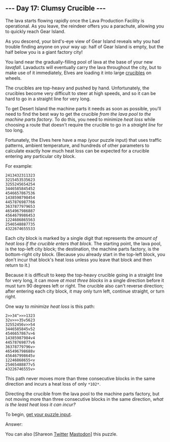 \--- Day 17: Clumsy Crucible ---
----------

The lava starts flowing rapidly once the Lava Production Facility is operational. As you leave, the reindeer offers you a parachute, allowing you to quickly reach Gear Island.

As you descend, your bird's-eye view of Gear Island reveals why you had trouble finding anyone on your way up: half of Gear Island is empty, but the half below you is a giant factory city!

You land near the gradually-filling pool of lava at the base of your new *lavafall*. Lavaducts will eventually carry the lava throughout the city, but to make use of it immediately, Elves are loading it into large [crucibles](https://en.wikipedia.org/wiki/Crucible) on wheels.

The crucibles are top-heavy and pushed by hand. Unfortunately, the crucibles become very difficult to steer at high speeds, and so it can be hard to go in a straight line for very long.

To get Desert Island the machine parts it needs as soon as possible, you'll need to find the best way to get the crucible *from the lava pool to the machine parts factory*. To do this, you need to minimize *heat loss* while choosing a route that doesn't require the crucible to go in a *straight line* for too long.

Fortunately, the Elves here have a map (your puzzle input) that uses traffic patterns, ambient temperature, and hundreds of other parameters to calculate exactly how much heat loss can be expected for a crucible entering any particular city block.

For example:

```
2413432311323
3215453535623
3255245654254
3446585845452
4546657867536
1438598798454
4457876987766
3637877979653
4654967986887
4564679986453
1224686865563
2546548887735
4322674655533

```

Each city block is marked by a single digit that represents the *amount of heat loss if the crucible enters that block*. The starting point, the lava pool, is the top-left city block; the destination, the machine parts factory, is the bottom-right city block. (Because you already start in the top-left block, you don't incur that block's heat loss unless you leave that block and then return to it.)

Because it is difficult to keep the top-heavy crucible going in a straight line for very long, it can move *at most three blocks* in a single direction before it must turn 90 degrees left or right. The crucible also can't reverse direction; after entering each city block, it may only turn left, continue straight, or turn right.

One way to *minimize heat loss* is this path:

```
2>>34^>>>1323
32v>>>35v5623
32552456v>>54
3446585845v52
4546657867v>6
14385987984v4
44578769877v6
36378779796v>
465496798688v
456467998645v
12246868655<v
25465488877v5
43226746555v>

```

This path never moves more than three consecutive blocks in the same direction and incurs a heat loss of only `*102*`.

Directing the crucible from the lava pool to the machine parts factory, but not moving more than three consecutive blocks in the same direction, *what is the least heat loss it can incur?*

To begin, [get your puzzle input](17/input).

Answer:

You can also [Shareon [Twitter](https://twitter.com/intent/tweet?text=%22Clumsy+Crucible%22+%2D+Day+17+%2D+Advent+of+Code+2023&url=https%3A%2F%2Fadventofcode%2Ecom%2F2023%2Fday%2F17&related=ericwastl&hashtags=AdventOfCode) [Mastodon](javascript:void(0);)] this puzzle.